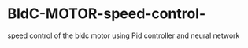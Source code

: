 # BldC-MOTOR-speed-control-
speed control of the bldc motor using Pid controller and neural network 
